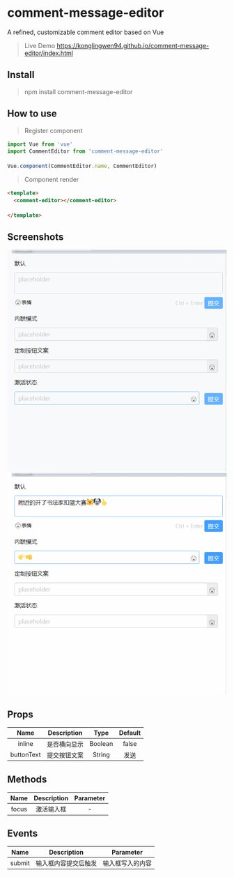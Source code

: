 # comment-message-editor

A refined, customizable comment editor based on Vue

>Live Demo https://konglingwen94.github.io/comment-message-editor/index.html

## Install

> npm install comment-message-editor

## How to use

> Register component

```javascript
import Vue from 'vue'
import CommentEditor from 'comment-message-editor'

Vue.component(CommentEditor.name, CommentEditor)
```

> Component render

```HTML
<template>
  <comment-editor></comment-editor>

</template>

```

## Screenshots

![comment-editor](/screenshots/1.gif)
![comment-editor](/screenshots/2.gif)

## Props

|    Name    | Description  |  Type   | Default |
| :--------: | :----------: | :-----: | :-----: |
|   inline   | 是否横向显示 | Boolean |  false  |
| buttonText | 提交按钮文案 | String  |  发送   |


## Methods

| Name  | Description | Parameter |
| :---: | :---------: | :-------: |
| focus | 激活输入框  |     -     |

## Events

|  Name  |     Description      |    Parameter     |
| :----: | :------------------: | :--------------: |
| submit | 输入框内容提交后触发 | 输入框写入的内容 |


